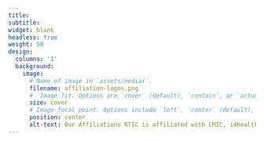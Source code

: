 ```yaml
---
title:
subtitle:
widget: blank
headless: true
weight: 50
design:
  columns: '1'
  background:
    image:
      # Name of image in `assets/media/`.
      filename: affiliation-logos.png
      #  Image fit. Options are `cover` (default), `contain`, or `actual` size.
      size: cover
      # Image focal point. Options include `left`, `center` (default), or `right`.
      position: center
      alt-text: Our Affiliations RTIC is affiliated with CMIC, i4health and weiss (Wellcome centre for interventianal surgical sciences)
---
```

